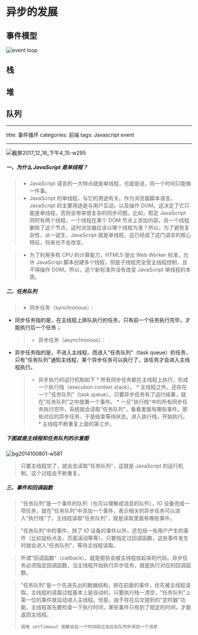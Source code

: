 # 异步的发展

## 事件模型

![event loop](../../imgs/eventLoop.svg)

## 栈

## 堆

## 队列

---

title: 事件循环
categories: 前端
tags: Javascript event

---

![截屏2017_12_16_下午4_15-w295](media/15134120914442/%E6%88%AA%E5%B1%8F2017_12_16_%E4%B8%8B%E5%8D%884_15.png)

##### 一、为什么 JavaScript 是单线程？

> -   JavaScript 语言的一大特点就是单线程，也就是说，同一个时间只能做一件事。
> -   JavaScript 的单线程，与它的用途有关。作为浏览器脚本语言，JavaScript 的主要用途是与用户互动，以及操作 DOM。这决定了它只能是单线程，否则会带来很复杂的同步问题。比如，假定 JavaScript 同时有两个线程，一个线程在某个 DOM 节点上添加内容，另一个线程删除了这个节点，这时浏览器应该以哪个线程为准？所以，为了避免复杂性，从一诞生，JavaScript 就是单线程，这已经成了这门语言的核心特征，将来也不会改变。

> -   为了利用多核 CPU 的计算能力，HTML5 提出 Web Worker 标准，允许 JavaScript 脚本创建多个线程，但是子线程完全受主线程控制，且不得操作 DOM。所以，这个新标准并没有改变 JavaScript 单线程的本质。

##### 二、任务队列

> -   同步任务（synchronous）：

-   同步任务指的是，在主线程上排队执行的任务，只有前一个任务执行完毕，才能执行后一个任务；
    > -   异步任务（asynchronous）：
-   异步任务指的是，不进入主线程、而进入"任务队列"（task queue）的任务，只有"任务队列"通知主线程，某个异步任务可以执行了，该任务才会进入主线程执行。
    > -   异步执行的运行机制如下
        * 所有同步任务都在主线程上执行，形成一个执行栈（execution context stack）。
        * 主线程之外，还存在一个"任务队列"（task queue）。只要异步任务有了运行结果，就在"任务队列"之中放置一个事件。
        * 一旦"执行栈"中的所有同步任务执行完毕，系统就会读取"任务队列"，看看里面有哪些事件。那些对应的异步任务，于是结束等待状态，进入执行栈，开始执行。
        * 主线程不断重复上面的第三步。

##### 下图就是主线程和任务队列的示意图

![bg2014100801-w581](media/15134120914442/bg2014100801.jpg)

> 只要主线程空了，就会去读取"任务队列"，这就是 JavaScript 的运行机制。这个过程会不断重复。

##### 三、事件和回调函数

> "任务队列"是一个事件的队列（也可以理解成消息的队列），IO 设备完成一项任务，就在"任务队列"中添加一个事件，表示相关的异步任务可以进入"执行栈"了。主线程读取"任务队列"，就是读取里面有哪些事件。

> "任务队列"中的事件，除了 IO 设备的事件以外，还包括一些用户产生的事件（比如鼠标点击、页面滚动等等）。只要指定过回调函数，这些事件发生时就会进入"任务队列"，等待主线程读取。

> 所谓"回调函数"（callback），就是那些会被主线程挂起来的代码。异步任务必须指定回调函数，当主线程开始执行异步任务，就是执行对应的回调函数。

> "任务队列"是一个先进先出的数据结构，排在前面的事件，优先被主线程读取。主线程的读取过程基本上是自动的，只要执行栈一清空，"任务队列"上第一位的事件就自动进入主线程。但是，由于存在后文提到的"定时器"功能，主线程首先要检查一下执行时间，某些事件只有到了规定的时间，才能返回主线程。
>
> `调用 setTimeout 函数会在一个时间段过去后在队列中添加一个消息`
